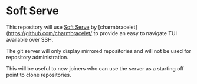 # Soft Serve

This repository will use [Soft Serve](https://github.com/charmbracelet/soft-serve) by [charmbracelet](https://github.com/charmbracelet/ to provide an easy to navigate TUI available over SSH. 

The git server will only display mirrored repositories and will not be used for repository administration. 

This will be useful to new joiners who can use the server as a starting off point to clone repositories. 